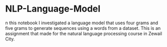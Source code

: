# NLP-Language-Model
n this notebook I investigated a language model that uses four grams and five grams to generate sequences using a words from a dataset. This is an assignment that made for the natural language processing course in Zewail City.
